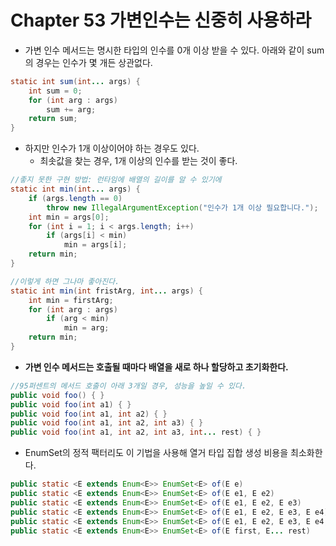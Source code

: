 # Chapter 53 가변인수는 신중히 사용하라

- 가변 인수 메서드는 명시한 타입의 인수를 0개 이상 받을 수 있다. 아래와 같이 sum의 경우는 인수가 몇 개든 상관없다.

```java
static int sum(int... args) { 
	int sum = 0;
	for (int arg : args) 
		sum += arg;
	return sum; 
}
```

- 하지만 인수가 1개 이상이어야 하는 경우도 있다.
    - 최솟값을 찾는 경우, 1개 이상의 인수를 받는 것이 좋다.

```java
//좋지 못한 구현 방법: 런타임에 배열의 길이를 알 수 있기에
static int min(int... args) { 
	if (args.length == 0)
		throw new IllegalArgumentException("인수가 1개 이상 필요합니다."); 
	int min = args[0];
	for (int i = 1; i < args.length; i++)
		if (args[i] < min) 
			min = args[i];
	return min; 
}

//이렇게 하면 그나마 좋아진다.
static int min(int fristArg, int... args) { 
	int min = firstArg;
	for (int arg : args)
		if (arg < min) 
			min = arg;
	return min; 
}
```

- **가변 인수 메서드는 호출될 때마다 배열을 새로 하나 할당하고 초기화한다.**

```java
//95퍼센트의 메서드 호출이 아래 3개일 경우, 성능을 높일 수 있다.
public void foo() { }
public void foo(int a1) { }
public void foo(int a1, int a2) { }
public void foo(int a1, int a2, int a3) { }
public void foo(int a1, int a2, int a3, int... rest) { }
```

- EnumSet의 정적 팩터리도 이 기법을 사용해 열거 타입 집합 생성 비용을 최소화한다.

```java
public static <E extends Enum<E>> EnumSet<E> of(E e)
public static <E extends Enum<E>> EnumSet<E> of(E e1, E e2)
public static <E extends Enum<E>> EnumSet<E> of(E e1, E e2, E e3)
public static <E extends Enum<E>> EnumSet<E> of(E e1, E e2, E e3, E e4)
public static <E extends Enum<E>> EnumSet<E> of(E e1, E e2, E e3, E e4, E e5)
public static <E extends Enum<E>> EnumSet<E> of(E first, E... rest)
```